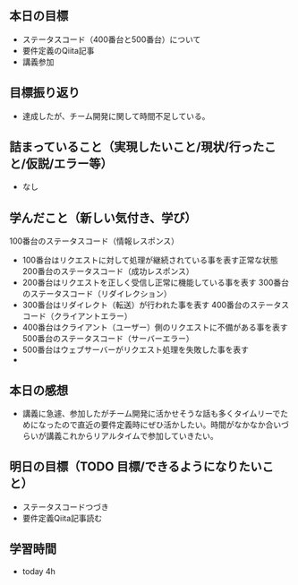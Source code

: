 ## 本日の目標
- ステータスコード（400番台と500番台）について
- 要件定義のQiita記事
- 講義参加

## 目標振り返り
- 達成したが、チーム開発に関して時間不足している。

## 詰まっていること（実現したいこと/現状/行ったこと/仮説/エラー等）
- なし

## 学んだこと（新しい気付き、学び）
100番台のステータスコード（情報レスポンス）
- 100番台はリクエストに対して処理が継続されている事を表す正常な状態
200番台のステータスコード（成功レスポンス）
- 200番台はリクエストを正しく受信し正常に機能している事を表す
300番台のステータスコード（リダイレクション）
- 300番台はリダイレクト（転送）が行われた事を表す
400番台のステータスコード（クライアントエラー）
- 400番台はクライアント（ユーザー）側のリクエストに不備がある事を表す
500番台のステータスコード（サーバーエラー）
- 500番台はウェブサーバーがリクエスト処理を失敗した事を表す
- 
## 本日の感想
- 講義に急遽、参加したがチーム開発に活かせそうな話も多くタイムリーでためになったので直近の要件定義時にぜひ活かしたい。時間がなかなか合いづらいが講義これからリアルタイムで参加していきたい。

## 明日の目標（TODO 目標/できるようになりたいこと）
- ステータスコードつづき
- 要件定義Qiita記事読む

## 学習時間
- today 4h
